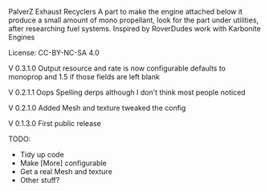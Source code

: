 PalverZ Exhaust Recyclers
A part to make the engine attached below it produce a small amount of mono propellant, look for 
the part under utilities, after researching fuel systems. Inspired by RoverDudes work with Karbonite Engines

License:
CC-BY-NC-SA 4.0


V 0.3.1.0
Output resource and rate is now configurable defaults to monoprop and 1.5 if those fields are left blank

V 0.2.1.1
Oops Spelling derps although I don't think most people noticed

V 0.2.1.0 
Added Mesh and texture
tweaked the config

V 0.1.3.0
First public release

TODO: 

- Tidy up code
- Make [More] configurable
- Get a real Mesh and texture
- Other stuff?